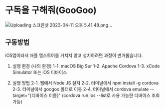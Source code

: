 # 구독을 구해줘(GooGoo)

![Uploading 스크린샷 2023-04-11 오후 5.41.48.png…]()

## 구동방법
iOS앱이라서 애플 앱스토어를 거치지 않고 설치하려면 과정이 번거롭습니다.

1. 실행 환경 (나의 환경)
	1-1. macOS Big Sur
	1-2. Apache Cordova
	1-3. xCode Simulator 또는 iOS 디바이스

2. 실행 방법
	2-1. 웹에서 Node.JS 설치
	2-2. 터미널에서 npm install -g cordova
	2-3. 터미널에서 googoo 폴더로 이동
	2-4. 터미널에서 cordova emulate --target="{디바이스 이름}" 
	(cordova run ios --list로 사용 가능한 디바이스 조회 가능)
